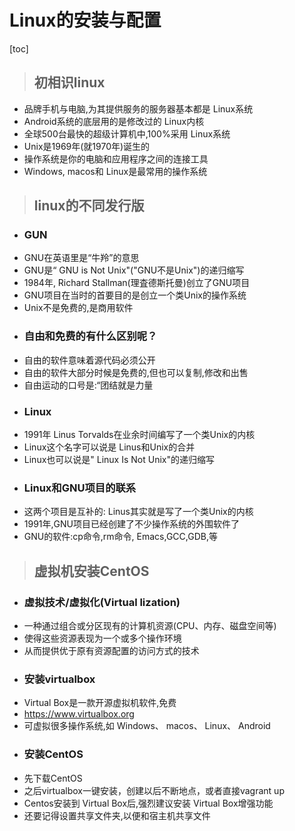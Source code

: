# Linux的安装与配置
[toc]
> ## 初相识linux
- 品牌手机与电脑,为其提供服务的服务器基本都是 Linux系统
- Android系统的底层用的是修改过的 Linux内核
- 全球500台最快的超级计算机中,100%采用 Linux系统
- Unix是1969年(就1970年)诞生的
- 操作系统是你的电脑和应用程序之间的连接工具
- Windows, macos和 Linux是最常用的操作系统
> ## linux的不同发行版
- ### GUN
- GNU在英语里是“牛羚”的意思
- GNU是“ GNU is Not Unix"("GNU不是Unix")的递归缩写
- 1984年, Richard Stallman(理査德斯托曼)创立了GNU项目
- GNU项目在当时的首要目的是创立一个类Unix的操作系统
- Unix不是免费的,是商用软件
- ### 自由和免费的有什么区别呢？
- 自由的软件意味着源代码必须公开
- 自由的软件大部分时候是免费的,但也可以复制,修改和出售
- 自由运动的口号是:“团结就是力量
- ### Linux
- 1991年 Linus Torvalds在业余时间编写了一个类Unix的内核
- Linux这个名字可以说是 Linus和Unix的合并
- Linux也可以说是" Linux Is Not Unix"的递归缩写
- ### Linux和GNU项目的联系
- 这两个项目是互补的: Linus其实就是写了一个类Unix的内核
- 1991年,GNU项目已经创建了不少操作系统的外围软件了
- GNU的软件:cp命令,rm命令, Emacs,GCC,GDB,等
> ## 虚拟机安装CentOS
- ### 虚拟技术/虚拟化(Virtual lization)
- 一种通过组合或分区现有的计算机资源(CPU、内存、磁盘空间等)
- 使得这些资源表现为一个或多个操作环境
- 从而提供优于原有资源配置的访问方式的技术
- ### 安装virtualbox
- Virtual Box是一款开源虚拟机软件,免费
- https://www.virtualbox.org
- 可虚拟很多操作系统,如 Windows、 macos、 Linux、 Android
- ### 安装CentOS
- 先下载CentOS
- 之后virtualbox一键安装，创建以后不断地点，或者直接vagrant up
- Centos安装到 Virtual Box后,强烈建议安装 Virtual Box增强功能
- 还要记得设置共享文件夹,以便和宿主机共享文件
